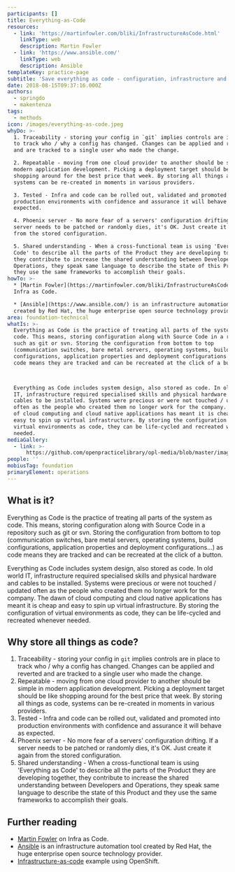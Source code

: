 ```yaml
---
participants: []
title: Everything-as-Code
resources:
  - link: 'https://martinfowler.com/bliki/InfrastructureAsCode.html'
    linkType: web
    description: Martin Fowler
  - link: 'https://www.ansible.com/'
    linkType: web
    description: Ansible
templateKey: practice-page
subtitle: 'Save everything as code - configuration, infrastructure and pipelines'
date: 2018-08-15T09:37:16.000Z
authors:
  - springdo
  - makentenza
tags:
  - methods
icon: /images/everything-as-code.jpeg
whyDo: >-
  1. Traceability - storing your config in `git` implies controls are in place
  to track who / why a config has changed. Changes can be applied and reverted
  and are tracked to a single user who made the change.

  2. Repeatable - moving from one cloud provider to another should be simple in
  modern application development. Picking a deployment target should be like
  shopping around for the best price that week. By storing all things as code,
  systems can be re-created in moments in various providers.

  3. Tested - Infra and code can be rolled out, validated and promoted into
  production environments with confidence and assurance it will behave as
  expected.

  4. Phoenix server - No more fear of a servers' configuration drifting. If a
  server needs to be patched or randomly dies, it's OK. Just create it again
  from the stored configuration.

  5. Shared understanding - When a cross-functional team is using 'Everything as
  Code' to describe all the parts of the Product they are developing together,
  they contribute to increase the shared understanding between Developers and
  Operations, they speak same language to describe the state of this Product and
  they use the same frameworks to accomplish their goals.
howTo: >-
  * [Martin Fowler](https://martinfowler.com/bliki/InfrastructureAsCode.html) on
  Infra as Code.

  * [Ansible](https://www.ansible.com/) is an infrastructure automation tool
  created by Red Hat, the huge enterprise open source technology provider.
area: foundation-technical
whatIs: >-
  Everything as Code is the practice of treating all parts of the system as
  code. This means, storing configuration along with Source Code in a repository
  such as git or svn. Storing the configuration from bottom to top
  (communication switches, bare metal servers, operating systems, build
  configurations, application properties and deployment configurations...) as
  code means they are tracked and can be recreated at the click of a button.



  Everything as Code includes system design, also stored as code. In old world
  IT, infrastructure required specialised skills and physical hardware and
  cables to be installed. Systems were precious or were not touched / updated
  often as the people who created them no longer work for the company. The dawn
  of cloud computing and cloud native applications has meant it is cheap and
  easy to spin up virtual infrastructure. By storing the configuration of
  virtual environments as code, they can be life-cycled and recreated whenever
  needed.
mediaGallery:
  - link: >-
      https://github.com/openpracticelibrary/opl-media/blob/master/images/everything%20as%20code.jpeg?raw=true
people: ''
mobiusTag: foundation
primaryElement: operations
---
```

## What is it?

Everything as Code is the practice of treating all parts of the system as code. This means, storing configuration along with Source Code in a repository such as git or svn. Storing the configuration from bottom to top (communication switches, bare metal servers, operating systems, build configurations, application properties and deployment configurations...) as code means they are tracked and can be recreated at the click of a button.

Everything as Code includes system design, also stored as code. In old world IT, infrastructure required specialised skills and physical hardware and cables to be installed. Systems were precious or were not touched / updated often as the people who created them no longer work for the company. The dawn of cloud computing and cloud native applications has meant it is cheap and easy to spin up virtual infrastructure. By storing the configuration of virtual environments as code, they can be life-cycled and recreated whenever needed.

## Why store all things as code?

1. Traceability - storing your config in `git` implies controls are in place to track who / why a config has changed. Changes can be applied and reverted and are tracked to a single user who made the change.
2. Repeatable - moving from one cloud provider to another should be simple in modern application development. Picking a deployment target should be like shopping around for the best price that week. By storing all things as code, systems can be re-created in moments in various providers.
3. Tested - Infra and code can be rolled out, validated and promoted into production environments with confidence and assurance it will behave as expected.
4. Phoenix server - No more fear of a servers' configuration drifting. If a server needs to be patched or randomly dies, it's OK. Just create it again from the stored configuration.
5. Shared understanding - When a cross-functional team is using 'Everything as Code' to describe all the parts of the Product they are developing together, they contribute to increase the shared understanding between Developers and Operations, they speak same language to describe the state of this Product and they use the same frameworks to accomplish their goals.

## Further reading

* [Martin Fowler](https://martinfowler.com/bliki/InfrastructureAsCode.html) on Infra as Code.
* [Ansible](https://www.ansible.com/) is an infrastructure automation tool created by Red Hat, the huge enterprise open source technology provider.
* [Infrastructure-as-code](https://www.youtube.com/watch?v=E2KOF3AdNy0&list=PLkg9jnMh6bhd0avDugIM81BU9VkBEaMMz&index=10&t=0s) example using OpenShift.
